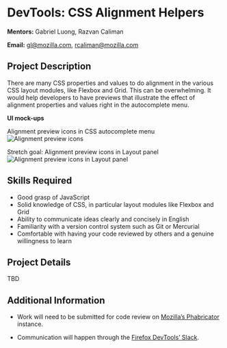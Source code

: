 # DevTools: CSS Alignment Helpers

**Mentors:** Gabriel Luong, Razvan Caliman

**Email:** gl@mozilla.com, rcaliman@mozilla.com

## Project Description

There are many CSS properties and values to do alignment in the various CSS layout modules, like Flexbox and Grid. This can be overwhelming. It would help developers to have previews that illustrate the effect of alignment properties and values right in the autocomplete menu.

**UI mock-ups**

Alignment preview icons in CSS autocomplete menu
![Alignment preview icons](https://user-images.githubusercontent.com/63899/73089362-56e51a80-3ed6-11ea-92c6-01b4b04cfec8.png)

Stretch goal: Alignment preview icons in Layout panel
![Alignment preview icons in Layout panel](https://user-images.githubusercontent.com/63899/73089421-82680500-3ed6-11ea-9bd6-26c7bc64f3cf.png)

## Skills Required

* Good grasp of JavaScript
* Solid knowledge of CSS, in particular layout modules like Flexbox and Grid
* Ability to communicate ideas clearly and concisely in English
* Familiarity with a version control system such as Git or Mercurial
* Comfortable with having your code reviewed by others and a genuine willingness to learn

## Project Details

TBD

## Additional Information

* Work will need to be submitted for code review on [Mozilla’s Phabricator](https://wiki.mozilla.org/Phabricator) instance.

* Communication will happen through the [Firefox DevTools’ Slack](https://devtools-html-slack.herokuapp.com/).
